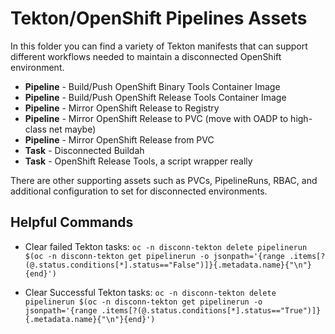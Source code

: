 # Tekton/OpenShift Pipelines Assets

In this folder you can find a variety of Tekton manifests that can support different workflows needed to maintain a disconnected OpenShift environment.

- **Pipeline** - Build/Push OpenShift Binary Tools Container Image
- **Pipeline** - Build/Push OpenShift Release Tools Container Image
- **Pipeline** - Mirror OpenShift Release to Registry
- **Pipeline** - Mirror OpenShift Release to PVC (move with OADP to high-class net maybe)
- **Pipeline** - Mirror OpenShift Release from PVC
- **Task** - Disconnected Buildah
- **Task** - OpenShift Release Tools, a script wrapper really

There are other supporting assets such as PVCs, PipelineRuns, RBAC, and additional configuration to set for disconnected environments.

## Helpful Commands

- Clear failed Tekton tasks: `oc -n disconn-tekton delete pipelinerun $(oc -n disconn-tekton get pipelinerun -o jsonpath='{range .items[?(@.status.conditions[*].status=="False")]}{.metadata.name}{"\n"}{end}')`

- Clear Successful Tekton tasks: `oc -n disconn-tekton delete pipelinerun $(oc -n disconn-tekton get pipelinerun -o jsonpath='{range .items[?(@.status.conditions[*].status=="True")]}{.metadata.name}{"\n"}{end}')`